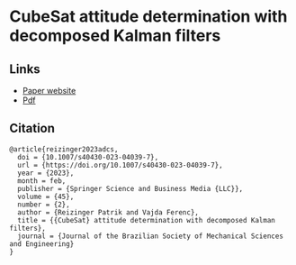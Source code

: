 # CubeSat attitude determination with decomposed Kalman filters

## Links
- [Paper website](https://link.springer.com/article/10.1007/s40430-023-04039-7)
- [Pdf](https://link.springer.com/epdf/10.1007/s40430-023-04039-7?sharing_token=ok5OlCMncOSLkH84IweoO_e4RwlQNchNByi7wbcMAY4d9HS4W-idXX12MCs-3ijsMkEguIyn5791h26ZbAtQY22fzdmLJcd6zC0TpBlFcZeis06_jc8klfeefFnV-eTT4rojsJYfxGoXKqXBu0CTCzaqfwr12oKO7cMqn_oc_WE%3D)


## Citation
```
@article{reizinger2023adcs,
  doi = {10.1007/s40430-023-04039-7},
  url = {https://doi.org/10.1007/s40430-023-04039-7},
  year = {2023},
  month = feb,
  publisher = {Springer Science and Business Media {LLC}},
  volume = {45},
  number = {2},
  author = {Reizinger Patrik and Vajda Ferenc},
  title = {{CubeSat} attitude determination with decomposed Kalman filters},
  journal = {Journal of the Brazilian Society of Mechanical Sciences and Engineering}
}
